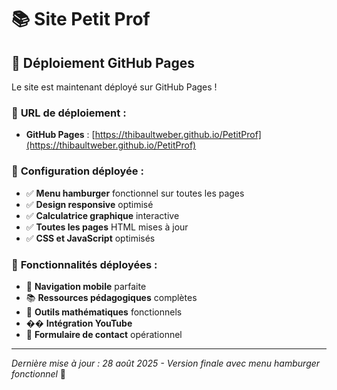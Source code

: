 # 📚 Site Petit Prof

## 🚀 **Déploiement GitHub Pages**

Le site est maintenant déployé sur GitHub Pages !

### 📍 **URL de déploiement :**
- **GitHub Pages** : [https://thibaultweber.github.io/PetitProf](https://thibaultweber.github.io/PetitProf)

### 🔧 **Configuration déployée :**
- ✅ **Menu hamburger** fonctionnel sur toutes les pages
- ✅ **Design responsive** optimisé
- ✅ **Calculatrice graphique** interactive
- ✅ **Toutes les pages** HTML mises à jour
- ✅ **CSS et JavaScript** optimisés

### 📱 **Fonctionnalités déployées :**
- 🍔 **Navigation mobile** parfaite
- 📚 **Ressources pédagogiques** complètes
- 🧮 **Outils mathématiques** fonctionnels
- �� **Intégration YouTube**
- 📧 **Formulaire de contact** opérationnel

---
*Dernière mise à jour : 28 août 2025 - Version finale avec menu hamburger fonctionnel* 🎯
